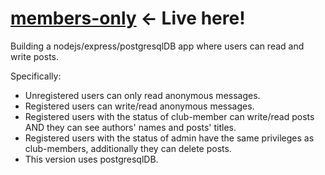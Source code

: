 # <a href="">members-only</a> <- Live here!

Building a nodejs/express/postgresqlDB app where users can read and write posts.

Specifically:

- Unregistered users can only read anonymous messages.
- Registered users can write/read anonymous messages.
- Registered users with the status of club-member can write/read posts AND they can see authors' names and posts' titles.
- Registered users with the status of admin have the same privileges as club-members, additionally they can delete posts.
- This version uses postgresqlDB.
